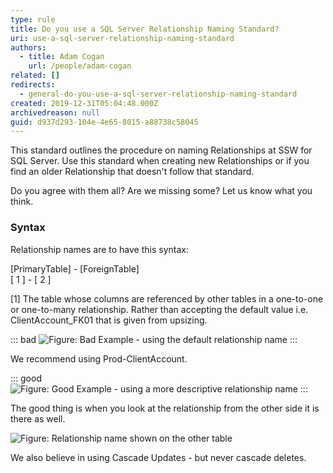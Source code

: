 ```yaml
---
type: rule
title: Do you use a SQL Server Relationship Naming Standard?
uri: use-a-sql-server-relationship-naming-standard
authors:
  - title: Adam Cogan
    url: /people/adam-cogan
related: []
redirects:
  - general-do-you-use-a-sql-server-relationship-naming-standard
created: 2019-12-31T05:04:48.000Z
archivedreason: null
guid: d937d293-104e-4e65-8015-a88738c58045
---
```


This standard outlines the procedure on naming Relationships at SSW for SQL Server. Use this standard when creating new Relationships or if you find an older Relationship that doesn't follow that standard.

<!--endintro-->

Do you agree with them all? Are we missing some? Let us know what you think.

### Syntax

Relationship names are to have this syntax:

[PrimaryTable] - [ForeignTable]    
[     1      ] - [     2      ]

[1] The table whose columns are referenced by other tables in a one-to-one or one-to-many relationship.
Rather than accepting the default value i.e. ClientAccount\_FK01 that is given from upsizing.

::: bad
![Figure: Bad Example - using the default relationship name](imgRelationshipPic1.gif)
:::

We recommend using Prod-ClientAccount.

::: good
![Figure: Good Example - using a more descriptive relationship name](imgRelationshipPic2.gif)
:::


The good thing is when you look at the relationship from the other side it is there as well.

![Figure: Relationship name shown on the other table](imgRelationshipPic3.gif) 

We also believe in using Cascade Updates - but never cascade deletes.
